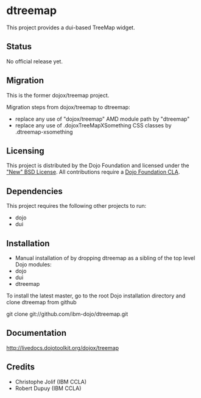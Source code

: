 # dtreemap

This project provides a dui-based TreeMap widget.

## Status

No official release yet.

## Migration

This is the former dojox/treemap project.

Migration steps from dojox/treemap to dtreemap:

* replace any use of "dojox/treemap" AMD module path by "dtreemap"
* replace any use of .dojoxTreeMapXSomething CSS classes by .dtreemap-xsomething

## Licensing

This project is distributed by the Dojo Foundation and licensed under the ["New" BSD License](https://github.com/dojo/dojo/blob/master/LICENSE#L13-L41).
All contributions require a [Dojo Foundation CLA](http://dojofoundation.org/about/claForm).

## Dependencies

This project requires the following other projects to run:
 * dojo
 * dui

## Installation

* Manual installation of by dropping dtreemap as a sibling of the top level Dojo modules:
 * dojo
 * dui
 * dtreemap

 To install the latest master, go to the root Dojo installation directory and clone dtreemap from github

 git clone git://github.com/ibm-dojo/dtreemap.git

## Documentation

http://livedocs.dojotoolkit.org/dojox/treemap

## Credits

* Christophe Jolif (IBM CCLA)
* Robert Dupuy (IBM CCLA)

